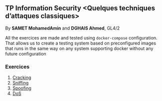 ## TP Information Security <Quelques techniques d’attaques classiques>
By **SAMET MohamedAmin** and **DGHAIS Ahmed**, GL4/2

All the exercices are made and tested using `docker-compose` configuration. That allows us to create a testing system based on preconfigured images that runs in the same way on any system supporting docker without any future configuration

### Exercices
1. [Cracking](./exercice_1)
2. [Sniffing](./exercice_2)
3. [Spoofing](./exercice_3)
4. [DoS](./exercice_4)

